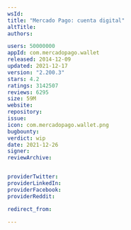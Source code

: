 ```yaml
---
wsId: 
title: "Mercado Pago: cuenta digital"
altTitle: 
authors:

users: 50000000
appId: com.mercadopago.wallet
released: 2014-12-09
updated: 2021-12-17
version: "2.200.3"
stars: 4.2
ratings: 3142507
reviews: 6295
size: 59M
website: 
repository: 
issue: 
icon: com.mercadopago.wallet.png
bugbounty: 
verdict: wip
date: 2021-12-26
signer: 
reviewArchive:


providerTwitter: 
providerLinkedIn: 
providerFacebook: 
providerReddit: 

redirect_from:

---
```



  